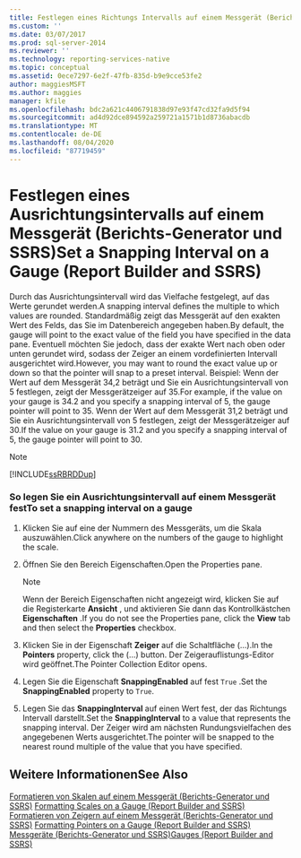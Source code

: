```yaml
---
title: Festlegen eines Richtungs Intervalls auf einem Messgerät (Berichts-Generator und SSRS) | Microsoft-Dokumentation
ms.custom: ''
ms.date: 03/07/2017
ms.prod: sql-server-2014
ms.reviewer: ''
ms.technology: reporting-services-native
ms.topic: conceptual
ms.assetid: 0ece7297-6e2f-47fb-835d-b9e9cce53fe2
author: maggiesMSFT
ms.author: maggies
manager: kfile
ms.openlocfilehash: bdc2a621c4406791838d97e93f47cd32fa9d5f94
ms.sourcegitcommit: ad4d92dce894592a259721a1571b1d8736abacdb
ms.translationtype: MT
ms.contentlocale: de-DE
ms.lasthandoff: 08/04/2020
ms.locfileid: "87719459"
---
```

# <a name="set-a-snapping-interval-on-a-gauge-report-builder-and-ssrs"></a><span data-ttu-id="f9702-102">Festlegen eines Ausrichtungsintervalls auf einem Messgerät (Berichts-Generator und SSRS)</span><span class="sxs-lookup"><span data-stu-id="f9702-102">Set a Snapping Interval on a Gauge (Report Builder and SSRS)</span></span>
  <span data-ttu-id="f9702-103">Durch das Ausrichtungsintervall wird das Vielfache festgelegt, auf das Werte gerundet werden.</span><span class="sxs-lookup"><span data-stu-id="f9702-103">A snapping interval defines the multiple to which values are rounded.</span></span> <span data-ttu-id="f9702-104">Standardmäßig zeigt das Messgerät auf den exakten Wert des Felds, das Sie im Datenbereich angegeben haben.</span><span class="sxs-lookup"><span data-stu-id="f9702-104">By default, the gauge will point to the exact value of the field you have specified in the data pane.</span></span> <span data-ttu-id="f9702-105">Eventuell möchten Sie jedoch, dass der exakte Wert nach oben oder unten gerundet wird, sodass der Zeiger an einem vordefinierten Intervall ausgerichtet wird.</span><span class="sxs-lookup"><span data-stu-id="f9702-105">However, you may want to round the exact value up or down so that the pointer will snap to a preset interval.</span></span> <span data-ttu-id="f9702-106">Beispiel: Wenn der Wert auf dem Messgerät 34,2 beträgt und Sie ein Ausrichtungsintervall von 5 festlegen, zeigt der Messgerätzeiger auf 35.</span><span class="sxs-lookup"><span data-stu-id="f9702-106">For example, if the value on your gauge is 34.2 and you specify a snapping interval of 5, the gauge pointer will point to 35.</span></span> <span data-ttu-id="f9702-107">Wenn der Wert auf dem Messgerät 31,2 beträgt und Sie ein Ausrichtungsintervall von 5 festlegen, zeigt der Messgerätzeiger auf 30.</span><span class="sxs-lookup"><span data-stu-id="f9702-107">If the value on your gauge is 31.2 and you specify a snapping interval of 5, the gauge pointer will point to 30.</span></span>  
  
> [!NOTE]  
>  [!INCLUDE[ssRBRDDup](../includes/ssrbrddup-md.md)]  
  
### <a name="to-set-a-snapping-interval-on-a-gauge"></a><span data-ttu-id="f9702-108">So legen Sie ein Ausrichtungsintervall auf einem Messgerät fest</span><span class="sxs-lookup"><span data-stu-id="f9702-108">To set a snapping interval on a gauge</span></span>  
  
1.  <span data-ttu-id="f9702-109">Klicken Sie auf eine der Nummern des Messgeräts, um die Skala auszuwählen.</span><span class="sxs-lookup"><span data-stu-id="f9702-109">Click anywhere on the numbers of the gauge to highlight the scale.</span></span>  
  
2.  <span data-ttu-id="f9702-110">Öffnen Sie den Bereich Eigenschaften.</span><span class="sxs-lookup"><span data-stu-id="f9702-110">Open the Properties pane.</span></span>  
  
    > [!NOTE]  
    >  <span data-ttu-id="f9702-111">Wenn der Bereich Eigenschaften nicht angezeigt wird, klicken Sie auf die Registerkarte **Ansicht** , und aktivieren Sie dann das Kontrollkästchen **Eigenschaften** .</span><span class="sxs-lookup"><span data-stu-id="f9702-111">If you do not see the Properties pane, click the **View** tab and then select the **Properties** checkbox.</span></span>  
  
3.  <span data-ttu-id="f9702-112">Klicken Sie in der Eigenschaft **Zeiger** auf die Schaltfläche (...).</span><span class="sxs-lookup"><span data-stu-id="f9702-112">In the **Pointers** property, click the (...) button.</span></span> <span data-ttu-id="f9702-113">Der Zeigerauflistungs-Editor wird geöffnet.</span><span class="sxs-lookup"><span data-stu-id="f9702-113">The Pointer Collection Editor opens.</span></span>  
  
4.  <span data-ttu-id="f9702-114">Legen Sie die Eigenschaft **SnappingEnabled** auf fest `True` .</span><span class="sxs-lookup"><span data-stu-id="f9702-114">Set the **SnappingEnabled** property to `True`.</span></span>  
  
5.  <span data-ttu-id="f9702-115">Legen Sie das **SnappingInterval** auf einen Wert fest, der das Richtungs Intervall darstellt.</span><span class="sxs-lookup"><span data-stu-id="f9702-115">Set the **SnappingInterval** to a value that represents the snapping interval.</span></span> <span data-ttu-id="f9702-116">Der Zeiger wird am nächsten Rundungsvielfachen des angegebenen Werts ausgerichtet.</span><span class="sxs-lookup"><span data-stu-id="f9702-116">The pointer will be snapped to the nearest round multiple of the value that you have specified.</span></span>  
  
## <a name="see-also"></a><span data-ttu-id="f9702-117">Weitere Informationen</span><span class="sxs-lookup"><span data-stu-id="f9702-117">See Also</span></span>  
 <span data-ttu-id="f9702-118">[Formatieren von Skalen auf einem Messgerät &#40;Berichts-Generator und SSRS&#41;](report-design/formatting-scales-on-a-gauge-report-builder-and-ssrs.md) </span><span class="sxs-lookup"><span data-stu-id="f9702-118">[Formatting Scales on a Gauge &#40;Report Builder and SSRS&#41;](report-design/formatting-scales-on-a-gauge-report-builder-and-ssrs.md) </span></span>  
 <span data-ttu-id="f9702-119">[Formatieren von Zeigern auf einem Messgerät &#40;Berichts-Generator und SSRS&#41;](report-design/formatting-pointers-on-a-gauge-report-builder-and-ssrs.md) </span><span class="sxs-lookup"><span data-stu-id="f9702-119">[Formatting Pointers on a Gauge &#40;Report Builder and SSRS&#41;](report-design/formatting-pointers-on-a-gauge-report-builder-and-ssrs.md) </span></span>  
 [<span data-ttu-id="f9702-120">Messgeräte &#40;Berichts-Generator und SSRS&#41;</span><span class="sxs-lookup"><span data-stu-id="f9702-120">Gauges &#40;Report Builder and SSRS&#41;</span></span>](report-design/gauges-report-builder-and-ssrs.md)  
  
  

